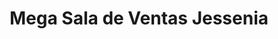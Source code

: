 ---
title: "Mega Sala de Ventas Jessenia"
url: /san-pedro-sula/mega-sala-de-ventas-jessenia/
shop: general
---